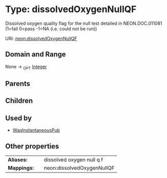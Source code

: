 
# Type: dissolvedOxygenNullQF


Dissolved oxygen quality flag for the null test detailed in NEON.DOC.011081 (1=fail 0=pass -1=NA (i.e. could not be run))

URI: [neon:dissolvedOxygenNullQF](https://data.neonscience.org/dissolvedOxygenNullQF)


## Domain and Range

None ->  <sub>OPT</sub> [Integer](types/Integer.md)

## Parents


## Children


## Used by

 * [WaqInstantaneousPub](WaqInstantaneousPub.md)

## Other properties

|  |  |  |
| --- | --- | --- |
| **Aliases:** | | dissolved oxygen null q f |
| **Mappings:** | | neon:dissolvedOxygenNullQF |

